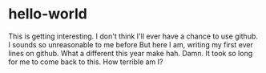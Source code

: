 # hello-world

This is getting interesting. I don't think I'll ever have a chance to use github. I sounds so unreasonable to me before
But here I am, writing my first ever lines on github.
What a different this year make hah.
Damn. It took so long for me to come back to this. How terrible am I?
